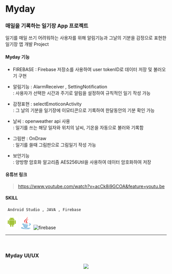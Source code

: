 Myday
=============
### 매일을 기록하는 일기장 App 프로젝트
일기를 매일 쓰기 어려워하는 사용자를 위해 알림기능과 그날의 기분을 감정으로 표현한 일기장 앱 개발 Project

#### Myday 기능
- FIREBASE
: Firebase 저장소를 사용하여 user tokenID로 데이터 저장 및 불러오기 구현
    
- 알림기능 : AlarmReceiver , SettingNotification   
: 사용자가 선택한 시간과 주기로 알림을 설정하여 규칙적인 일기 작성 가능

- 감정표현 : selectEmoticonActivity   
: 그 날의 기분을 일기장에 이모티콘으로 기록하여 한달동안의 기분 확인 가능

- 날씨 : openweather api 사용   
: 일기를 쓰는 해당 일자와 위치의 날씨, 기온을 자동으로 불러와 기록함

- 그림판 : OnDraw   
: 일기를 쓸때 그림판으로 그림일기 작성 가능

- 보안기능   
: 양방향 암호화 알고리즘 AES256Util을 사용하여 데이터 암호화하여 저장  


#### 유튜브 링크
> https://www.youtube.com/watch?v=acCk8i9GCOA&feature=youtu.be 


#### SKILL
` Android Studio , JAVA , Firebase`   

<p align="left">
<img src="https://raw.githubusercontent.com/devicons/devicon/master/icons/android/android-original-wordmark.svg" alt="android" width="40" height="40"/>
<img src="https://raw.githubusercontent.com/devicons/devicon/master/icons/java/java-original.svg" alt="java" width="40" height="40"/>
<img src="https://www.vectorlogo.zone/logos/firebase/firebase-icon.svg" alt="firebase" width="40" height="40"/>
</p>


-------------

<br />

### Myday UI/UX
   
<p align="center">
<img src="https://user-images.githubusercontent.com/44343908/223946080-0545c00a-b2c4-4662-9237-a47ae79eeaf0.png"  width="900" />   
</p>

<br />  

